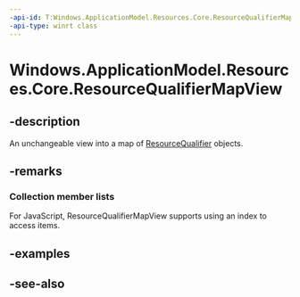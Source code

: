 ```yaml
---
-api-id: T:Windows.ApplicationModel.Resources.Core.ResourceQualifierMapView
-api-type: winrt class
---
```


<!-- Class syntax.
public class ResourceQualifierMapView : Windows.Foundation.Collections.IIterable<Windows.Foundation.Collections.IKeyValuePair<System.String, System.String>>, Windows.Foundation.Collections.IMapView<System.String, System.String>
-->

# Windows.ApplicationModel.Resources.Core.ResourceQualifierMapView

## -description
An unchangeable view into a map of [ResourceQualifier](resourcequalifier.md) objects.

## -remarks
### Collection member lists

For JavaScript, ResourceQualifierMapView supports using an index to access items.

## -examples

## -see-also
